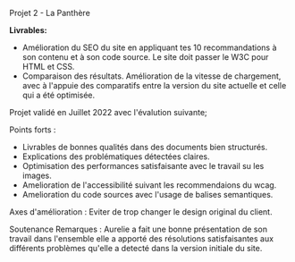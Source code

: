 Projet 2 - La Panthère

**Livrables:**
- Amélioration du SEO du site en appliquant tes 10 recommandations à son contenu et à son code source. Le site doit passer le W3C pour HTML et CSS.
- Comparaison des résultats. Amélioration de la vitesse de chargement, avec à l'appuie des comparatifs entre la version du site actuelle et celle qui a été optimisée. 

Projet validé en Juillet 2022 avec l'évalution suivante;


Points forts :
- Livrables de bonnes qualités dans des documents bien structurés.
- Explications des problématiques détectées claires.
- Optimisation des performances satisfaisante avec le travail su les images.
- Amelioration de l'accessibilité suivant les recommendaions du wcag.
- Amelioration du code sources avec l'usage de balises semantiques.

Axes d'amélioration :
Eviter de trop changer le design original du client.

Soutenance
Remarques :
Aurelie a fait une bonne présentation de son travail dans l'ensemble elle a apporté des résolutions satisfaisantes aux différents problèmes qu'elle a detecté dans la version initiale du site.
